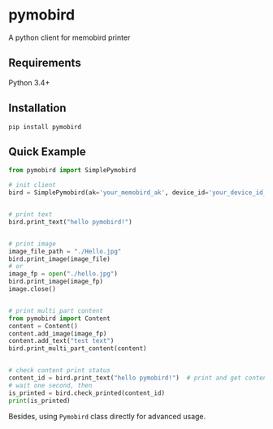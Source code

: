 # pymobird
A python client for memobird printer

## Requirements
Python 3.4+
## Installation

```
pip install pymobird
```


## Quick Example

```python
from pymobird import SimplePymobird

# init client
bird = SimplePymobird(ak='your_memobird_ak', device_id='your_device_id_by_press_twice')


# print text
bird.print_text("hello pymobird!")


# print image
image_file_path = "./Hello.jpg"
bird.print_image(image_file)
# or
image_fp = open("./hello.jpg")
bird.print_image(image_fp)
image.close()


# print multi part content
from pymobird import Content
content = Content()
content.add_image(image_fp)
content.add_text("test text")
bird.print_multi_part_content(content)


# check content print status
content_id = bird.print_text("hello pymobird!")  # print and get content_id
# wait one second, then
is_printed = bird.check_printed(content_id)  
print(is_printed)

```
Besides, using ```Pymobird``` class directly for advanced usage. 
